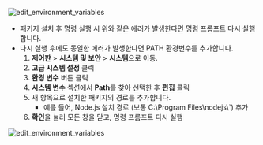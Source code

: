 ![edit_environment_variables](/Resources/environment_variables_error.png)

- 패키지 설치 후 명령 실행 시 위와 같은 에러가 발생한다면 명령 프롬프트 다시 실행합니다.
- 다시 실행 후에도 동일한 에러가 발생한다면 PATH 환경변수를 추가합니다.
	1. **제어판** > **시스템 및 보안** > **시스템**으로 이동.
	2. **고급 시스템 설정** 클릭
	3. **환경 변수** 버튼 클릭
	4. **시스템 변수** 섹션에서 **Path**를 찾아 선택한 후 **편집** 클릭
	5. 새 항목으로 설치한 패키지의 경로를 추가합니다.
		- 예를 들어, Node.js 설치 경로 (보통 C:\\Program Files\\nodejs\\`) 추가
	6. **확인**을 눌러 모든 창을 닫고, 명령 프롬프트 다시 실행

![edit_environment_variables](/Resources/edit_environment_variables.png)
